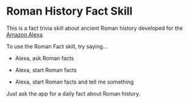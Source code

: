# Roman History Fact Skill

This is a fact trivia skill about ancient Roman history developed for the [Amazon Alexa](https://www.amazon.com/Amazon-Echo-Bluetooth-Speaker-with-WiFi-Alexa/dp/B00X4WHP5E).

To use the Roman Fact skill, try saying...

- Alexa, ask Roman facts

- Alexa, start Roman facts

- Alexa, start Roman facts and tell me something

Just ask the app for a daily fact about Roman history.
